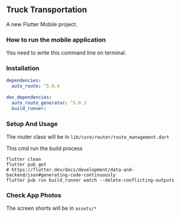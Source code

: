 ## Truck Transportation

A new Flutter Mobile project.

### How to run the mobile application
You need to write this command line on terminal.

### Installation
```yaml
dependencies:        
  auto_route: ^5.0.4
        
dev_dependencies:        
  auto_route_generator: ^5.0.3
  build_runner: 
```

### Setup And Usage

The router class will be in `lib/core/router/route_management.dart`

This cmd run the build process
```
flutter clean
flutter pub get
# https://flutter.dev/docs/development/data-and-backend/json#generating-code-continuously
flutter pub run build_runner watch --delete-conflicting-outputs
```

### Check App Photos

The screen shorts will be in `assets/*`